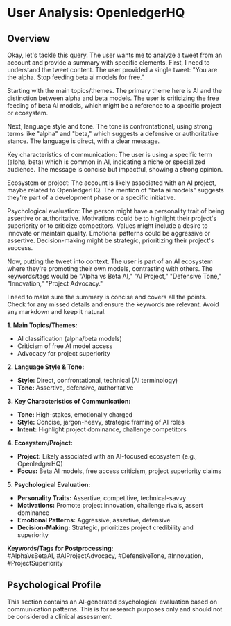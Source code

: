 # User Analysis: OpenledgerHQ

## Overview

<think>
Okay, let's tackle this query. The user wants me to analyze a tweet from an account and provide a summary with specific elements. First, I need to understand the tweet content. The user provided a single tweet: "You are the alpha. Stop feeding beta ai models for free." 

Starting with the main topics/themes. The primary theme here is AI and the distinction between alpha and beta models. The user is criticizing the free feeding of beta AI models, which might be a reference to a specific project or ecosystem. 

Next, language style and tone. The tone is confrontational, using strong terms like "alpha" and "beta," which suggests a defensive or authoritative stance. The language is direct, with a clear message.

Key characteristics of communication: The user is using a specific term (alpha, beta) which is common in AI, indicating a niche or specialized audience. The message is concise but impactful, showing a strong opinion.

Ecosystem or project: The account is likely associated with an AI project, maybe related to OpenledgerHQ. The mention of "beta ai models" suggests they're part of a development phase or a specific initiative.

Psychological evaluation: The person might have a personality trait of being assertive or authoritative. Motivations could be to highlight their project's superiority or to criticize competitors. Values might include a desire to innovate or maintain quality. Emotional patterns could be aggressive or assertive. Decision-making might be strategic, prioritizing their project's success.

Now, putting the tweet into context. The user is part of an AI ecosystem where they're promoting their own models, contrasting with others. The keywords/tags would be "Alpha vs Beta AI," "AI Project," "Defensive Tone," "Innovation," "Project Advocacy."

I need to make sure the summary is concise and covers all the points. Check for any missed details and ensure the keywords are relevant. Avoid any markdown and keep it natural.
</think>

**1. Main Topics/Themes:**  
- AI classification (alpha/beta models)  
- Criticism of free AI model access  
- Advocacy for project superiority  

**2. Language Style & Tone:**  
- **Style:** Direct, confrontational, technical (AI terminology)  
- **Tone:** Assertive, defensive, authoritative  

**3. Key Characteristics of Communication:**  
- **Tone:** High-stakes, emotionally charged  
- **Style:** Concise, jargon-heavy, strategic framing of AI roles  
- **Intent:** Highlight project dominance, challenge competitors  

**4. Ecosystem/Project:**  
- **Project:** Likely associated with an AI-focused ecosystem (e.g., OpenledgerHQ)  
- **Focus:** Beta AI models, free access criticism, project superiority claims  

**5. Psychological Evaluation:**  
- **Personality Traits:** Assertive, competitive, technical-savvy  
- **Motivations:** Promote project innovation, challenge rivals, assert dominance  
- **Emotional Patterns:** Aggressive, assertive, defensive  
- **Decision-Making:** Strategic, prioritizes project credibility and superiority  

**Keywords/Tags for Postprocessing:**  
#AlphaVsBetaAI, #AIProjectAdvocacy, #DefensiveTone, #Innovation, #ProjectSuperiority

## Psychological Profile

This section contains an AI-generated psychological evaluation based on communication patterns. This is for research purposes only and should not be considered a clinical assessment.